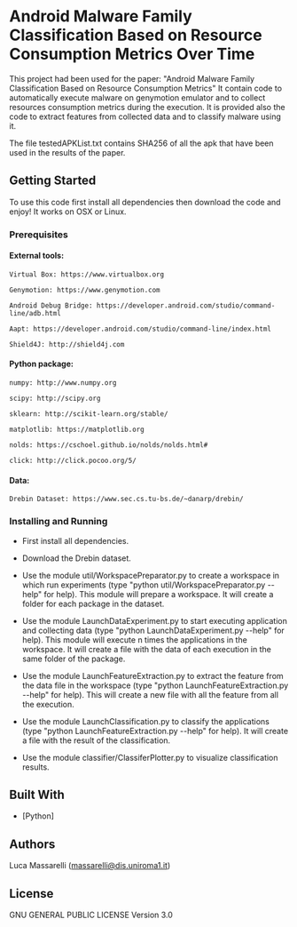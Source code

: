 # Android Malware Family Classification Based on Resource Consumption Metrics Over Time

This project had been used for the paper: 
"Android Malware Family Classification Based on Resource Consumption Metrics"
It contain code to automatically execute malware on genymotion emulator and to collect 
resources consumption metrics during the execution.
It is provided also the code to extract features from collected data and to classify 
malware using it.

The file testedAPKList.txt contains SHA256 of all the apk that have been used in the 
results of the paper.

## Getting Started

To use this code first install all dependencies then download the code and enjoy!
It works on OSX or Linux.

### Prerequisites

#### External tools:

```
Virtual Box: https://www.virtualbox.org
```

```
Genymotion: https://www.genymotion.com
```

```
Android Debug Bridge: https://developer.android.com/studio/command-line/adb.html
```

```
Aapt: https://developer.android.com/studio/command-line/index.html
```

```
Shield4J: http://shield4j.com
```

#### Python package:

```
numpy: http://www.numpy.org
```

```
scipy: http://scipy.org
```

```
sklearn: http://scikit-learn.org/stable/
```

```
matplotlib: https://matplotlib.org
```

```
nolds: https://cschoel.github.io/nolds/nolds.html#
```

```
click: http://click.pocoo.org/5/
```

#### Data:

```
Drebin Dataset: https://www.sec.cs.tu-bs.de/~danarp/drebin/
```


### Installing and Running

- First install all dependencies.

- Download the Drebin dataset.

- Use the module util/WorkspacePreparator.py to create a workspace in which run experiments
  (type "python util/WorkspacePreparator.py --help" for help). This module will prepare a 
  workspace. It will create a folder for each package in the dataset. 

- Use the module LaunchDataExperiment.py to start executing application and collecting data
  (type "python LaunchDataExperiment.py --help" for help). This module will execute n times
  the applications in the workspace. It will create a file with the data of each execution
  in the same folder of the package.

- Use the module LaunchFeatureExtraction.py to extract the feature from the data file in 
  the workspace (type "python LaunchFeatureExtraction.py --help" for help). This will create
  a new file with all the feature from all the execution.

- Use the module LaunchClassification.py to classify the applications 
  (type "python LaunchFeatureExtraction.py --help" for help). It will create a file with 
  the result of the classification.

- Use the module classifier/ClassiferPlotter.py to visualize classification results.


## Built With

* [Python]

## Authors

Luca Massarelli (massarelli@dis.uniroma1.it)

## License

GNU GENERAL PUBLIC LICENSE Version 3.0